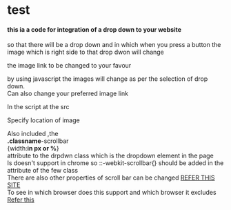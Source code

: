# test
<h4>this ia a code for integration of a drop down to your website </h4>
<p>so that there will be a drop down and in which when you press a button the image which is right side to that drop dwon will change</p>
<p>the image link to be changed to your favour</p>
<P>by using javascript the images will change as per the selection of drop down.<br>
   Can also change your preferred image link <br>

In the script at the src<br>

Specify location of image
</p>
<p>Also included ,the<br><b>.classname</b>-scrollbar<br> {width:<b>in px or %</b>}<br>attribute to the drpdwn class which is the dropdown element in the page
   <br>
Is doesn't support in chrome so ::-webkit-scrollbar{} should be added in the attribute of the few class
<br>
There are also other properties of scroll bar can be changed 
<A href="https://www.w3schools.com/howto/howto_css_custom_scr
ollbar.asp">REFER THIS SITE</A>
<br>
To see in which browser does this support and which browser it excludes
<A href="https://developer.mozilla.org/en-US/docs/Web/CSS/::-webkit-scrollbar">Refer this</a>
 </p>
<br>
